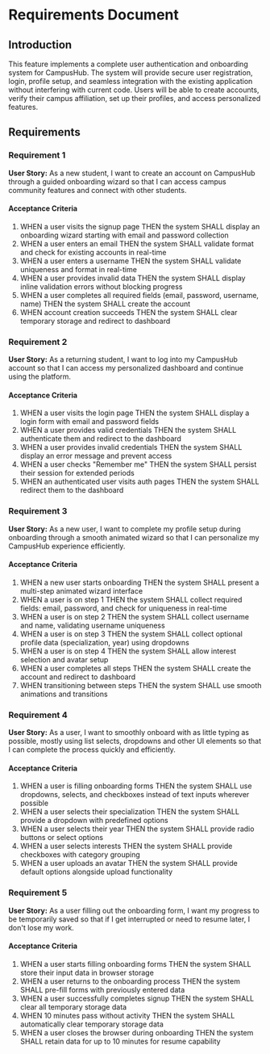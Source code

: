 # Requirements Document

## Introduction

This feature implements a complete user authentication and onboarding system for CampusHub. The system will provide secure user registration, login, profile setup, and seamless integration with the existing application without interfering with current code. Users will be able to create accounts, verify their campus affiliation, set up their profiles, and access personalized features.

## Requirements

### Requirement 1

**User Story:** As a new student, I want to create an account on CampusHub through a guided onboarding wizard so that I can access campus community features and connect with other students.

#### Acceptance Criteria

1. WHEN a user visits the signup page THEN the system SHALL display an onboarding wizard starting with email and password collection
2. WHEN a user enters an email THEN the system SHALL validate format and check for existing accounts in real-time
3. WHEN a user enters a username THEN the system SHALL validate uniqueness and format in real-time
4. WHEN a user provides invalid data THEN the system SHALL display inline validation errors without blocking progress
5. WHEN a user completes all required fields (email, password, username, name) THEN the system SHALL create the account
6. WHEN account creation succeeds THEN the system SHALL clear temporary storage and redirect to dashboard

### Requirement 2

**User Story:** As a returning student, I want to log into my CampusHub account so that I can access my personalized dashboard and continue using the platform.

#### Acceptance Criteria

1. WHEN a user visits the login page THEN the system SHALL display a login form with email and password fields
2. WHEN a user provides valid credentials THEN the system SHALL authenticate them and redirect to the dashboard
3. WHEN a user provides invalid credentials THEN the system SHALL display an error message and prevent access
4. WHEN a user checks "Remember me" THEN the system SHALL persist their session for extended periods
5. WHEN an authenticated user visits auth pages THEN the system SHALL redirect them to the dashboard

### Requirement 3

**User Story:** As a new user, I want to complete my profile setup during onboarding through a smooth animated wizard so that I can personalize my CampusHub experience efficiently.

#### Acceptance Criteria

1. WHEN a new user starts onboarding THEN the system SHALL present a multi-step animated wizard interface
2. WHEN a user is on step 1 THEN the system SHALL collect required fields: email, password, and check for uniqueness in real-time
3. WHEN a user is on step 2 THEN the system SHALL collect username and name, validating username uniqueness
4. WHEN a user is on step 3 THEN the system SHALL collect optional profile data (specialization, year) using dropdowns
5. WHEN a user is on step 4 THEN the system SHALL allow interest selection and avatar setup
6. WHEN a user completes all steps THEN the system SHALL create the account and redirect to dashboard
7. WHEN transitioning between steps THEN the system SHALL use smooth animations and transitions

### Requirement 4

**User Story:** As a user, I want to smoothly onboard with as little typing as possible, mostly using list selects, dropdowns and other UI elements so that I can complete the process quickly and efficiently.

#### Acceptance Criteria

1. WHEN a user is filling onboarding forms THEN the system SHALL use dropdowns, selects, and checkboxes instead of text inputs wherever possible
2. WHEN a user selects their specialization THEN the system SHALL provide a dropdown with predefined options
3. WHEN a user selects their year THEN the system SHALL provide radio buttons or select options
4. WHEN a user selects interests THEN the system SHALL provide checkboxes with category grouping
5. WHEN a user uploads an avatar THEN the system SHALL provide default options alongside upload functionality

### Requirement 5

**User Story:** As a user filling out the onboarding form, I want my progress to be temporarily saved so that if I get interrupted or need to resume later, I don't lose my work.

#### Acceptance Criteria

1. WHEN a user starts filling onboarding forms THEN the system SHALL store their input data in browser storage
2. WHEN a user returns to the onboarding process THEN the system SHALL pre-fill forms with previously entered data
3. WHEN a user successfully completes signup THEN the system SHALL clear all temporary storage data
4. WHEN 10 minutes pass without activity THEN the system SHALL automatically clear temporary storage data
5. WHEN a user closes the browser during onboarding THEN the system SHALL retain data for up to 10 minutes for resume capability 